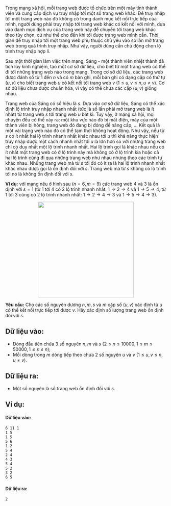 Trong mạng xã hội, mỗi trang web được tổ chức trên một máy tính thành viên và cung cấp dịch vụ truy nhập tới một số trang web khác. Để truy nhập tới một trang web nào đó không có trong danh mục kết nối trực tiếp của mình, người dùng phải truy nhập tới trang web khác có kết nối với mình, dựa vào danh mục dịch vụ của trang web này để chuyển tới trang web khác theo tùy chọn, cứ như thế cho đến khi tới được trang web mình cần. Thời gian để truy nhập tới một trang web phụ thuộc chủ yếu vào số lần mở trang web trong quá trình truy nhập. Như vậy, người dùng cần chủ động chọn lộ trình truy nhập hợp lí.

Sau một thời gian làm việc trên mạng, Sáng - một thành viên nhiệt thành đã tích lũy kinh nghiệm, tạo một cơ sở dữ liệu, cho biết từ một trang web có thể đi tới những trang web nào trong mạng. Trong cơ sở dữ liệu, các trang web được đánh số từ $1$ đến $n$ và có $m$ bản ghi, mỗi bản ghi có dạng cặp có thứ tự $(u, v)$ cho biết trang web $u$ có kết nối tới trang web $v\ ( 1 ≤ u, v ≤ n, u ≠ v)$. Cơ sở dữ liệu chưa được chuẩn hóa, vì vậy có thể chứa các cặp $(u, v)$ giống nhau.

Trang web của Sáng có số hiệu là $s$. Dựa vào cơ sở dữ liệu, Sáng có thể xác định lộ trình truy nhập nhanh nhất (tức là số lần phải mở trang web là ít nhất) từ trang web $s$ tới trang web $u$ bất kì. Tuy vậy, ở mạng xã hội, mọi chuyện đều có thể xảy ra: một khu vực nào đó bị mất điện, máy của một thành viên bị hỏng, trang web đó đang bị đóng để nâng cấp, ... Kết quả là một vài trang web nào đó có thể tạm thời không hoạt động. Như vậy, nếu từ $s$ có ít nhất hai lộ trình nhanh nhất khác nhau tới $u$ thì khả năng thực hiện truy nhập được một cách nhanh nhất tới $u$ là lớn hơn so với những trang web chỉ có duy nhất một lộ trình nhanh nhất. Hai lộ trình gọi là khác nhau nếu có ít nhất một trang web có ở lộ trình này mà không có ở lộ trình kia hoặc cả hai lộ trình cùng đi qua những trang web như nhau nhưng theo các trình tự khác nhau. Những trang web mà từ $s$ tới đó có ít ra là hai lộ trình nhanh nhất khác nhau được gọi là ổn định đối với $s$. Trang web mà từ $s$ không có lộ trình tới nó là không ổn định đối với $s$.

**Ví dụ:** với mạng nêu ở hình sau $(n = 6, m = 9)$ các trang web $4$ và $3$ là ổn định với $s = 1$ (từ $1$ tới $4$ có $2$ lộ trình nhanh nhất: $1 → 2 → 4$ và $1 → 5 → 4$, từ $1$ tới $3$ cũng có $2$ lộ trình nhanh nhất: $1 → 2 → 4 → 3$ và $1 → 5 → 4 → 3$).
<center><img src="/images/problems/574/STABLE.png" width="300px" /></center>

**Yêu cầu:** Cho các số nguyên dương $n, m, s$ và $m$ cặp số $(u, v)$ xác định từ $u$ có thể kết nối trực tiếp tới được $v$. Hãy xác định số lượng trang web ổn định đối với $s$.

## Dữ liệu vào:
- Dòng đầu tiên chứa $3$ số nguyên $n, m$ và $s\ (2≤n ≤ 10000, 1 ≤ m ≤ 50000, 1 ≤ s ≤ n)$;
- Mỗi dòng trong $m$ dòng tiếp theo chứa $2$ số nguyên $u$ và $v\ (1 ≤ u, v ≤ n, u ≠ v)$.

## Dữ liệu ra:
- Một số nguyên là số trang web ổn định đối với $s$.

## Ví dụ:
#### Dữ liệu vào:
```
6 11 1
1 5
1 5
5 6
1 2
5 4
2 4
4 3
5 4
5 2
3 2
6 5
```

#### Dữ liệu ra:
```
2
```